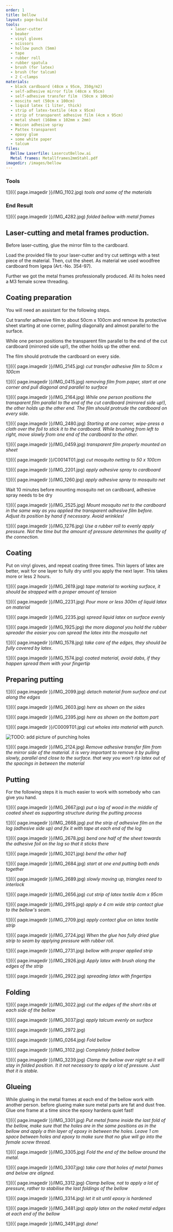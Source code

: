 ```yaml
---
order: 1
title: bellow
layout: page-build
tools:
  - laser-cutter
  - beaker
  - vinyl gloves
  - scissors
  - hollow punch (5mm)
  - tape
  - rubber roll
  - rubber spatula
  - brush (for latex)
  - brush (for talcum)
  - 2 C-clamps
materials:
  - black cardboard (48cm x 95cm, 350g/m2)
  - self-adhesive mirror film (48cm x 95cm)
  - self-adhesive transfer film  (50cm x 100cm)
  - moscito net (50cm x 100cm)
  - liquid latex (1 liter, thick)
  - strip of latex-textile (4cm x 95cm)
  - strip of transparent adhesive film (4cm x 95cm)
  - metal sheet (168mm x 102mm x 2mm)
  - Weicon adhesive spray
  - Pattex transparent
  - epoxy glue
  - some white paper
  - talcum
files:
  Bellow Laserfile: LasercutBellow.ai
  Metal frames: Metallframes2mmStahl.pdf
imagedir: /images/bellow
---
```


### Tools

![]({{ page.imagedir }}/IMG_1102.jpg)
*tools and some of the materials*

### End Result

![]({{ page.imagedir }}/IMG_4282.jpg)
*folded bellow with metal frames*


## Laser-cutting and metal frames production.

<div class="note">Before laser-cutting, glue the mirror film to the cardboard.</div>

Load the provided file to your laser-cutter and try cut settings with a test piece of the material. Then, cut the sheet. As material we used woodfree cardboard from Igepa (Art.-No. 354-97).

Further we got the metal frames professionally produced. All its holes need a M3 female screw threading.

## Coating preparation

<div class="note">You will need an assistant for the following steps.</div>

Cut transfer adhesive film to about 50cm x 100cm and remove its protective sheet starting at one corner, pulling diagonally and almost parallel to the surface.

While one person positions the transparent film parallel to the end of the cut cardboard (mirrored side up!), the other holds up the other end.

<div class="note">The film should protrude the cardboard on every side.</div>

![]({{ page.imagedir }}/IMG_2145.jpg)
*cut transfer adhesive film to 50cm x 100cm*

![]({{ page.imagedir }}/IMG_0415.jpg)
*removing film from paper, start at one corner and pull diagonal and parallel to surface*

![]({{ page.imagedir }}/IMG_2164.jpg)
*While one person positions the transparent film parallel to the end of the cut cardboard (mirrored side up!), the other holds up the other end. The film should protrude the cardboard on every side.*

![]({{ page.imagedir }}/IMG_2480.jpg)
*Starting at one corner, wipe-press a cloth over the foil to stick it to the  cardboard. While brushing from left to right, move slowly from one end of the cardboard to the other.*

![]({{ page.imagedir }}/IMG_0459.jpg)
*transparent film properly mounted on sheet*

![]({{ page.imagedir }}/C0014T01.jpg)
*cut mosquito netting to 50 x 100cm*

![]({{ page.imagedir }}/IMG_2201.jpg)
*apply adhesive spray to cardboard*

![]({{ page.imagedir }}/IMG_1260.jpg)
*apply adhesive spray to mosquito net*

<div class="note">Wait 10 minutes before mounting mosquito net on cardboard, adhesive spray needs to be dry</div>

![]({{ page.imagedir }}/IMG_2525.jpg)
*Mount mosquito net to the cardboard in the same way as you applied the transparent adhesive film before. Adjust its position by hand if necessary. Avoid wrinkles!*

![]({{ page.imagedir }}/IMG_1276.jpg)
*Use a rubber roll to evenly apply pressure. Not the time but the amount of pressure determines the quality of the connection.*

## Coating

<div class="note">Put on vinyl gloves, and repeat coating three times. Thin layers of latex are better, wait for one layer to fully dry until you apply the next layer. This takes more or less 2 hours.</div>

![]({{ page.imagedir }}/IMG_2619.jpg)
*tape material to working surface, it should be strapped with a proper amount of tension*

![]({{ page.imagedir }}/IMG_2231.jpg)
*Pour more or less 300m of liquid latex on material*

![]({{ page.imagedir }}/IMG_2235.jpg)
*spread liquid latex on surface evenly*

![]({{ page.imagedir }}/IMG_1925.jpg)
*the more diagonal you hold the rubber spreader the easier you can spread the latex into the mosquito net*

![]({{ page.imagedir }}/IMG_1578.jpg)
*take care of the edges, they should be fully covered by latex.*

![]({{ page.imagedir }}/IMG_1574.jpg)
*coated material, avoid dabs, if they happen spread them with your fingertip*



## Preparing putting

![]({{ page.imagedir }}/IMG_2099.jpg)
*detach material from surface and cut along the edges*

![]({{ page.imagedir }}/IMG_2603.jpg)
*here as shown on the sides*

![]({{ page.imagedir }}/IMG_2395.jpg)
*here as shown on the bottom part*

![]({{ page.imagedir }}/C0009T01.jpg)
*cut wholes into material with punch.*

![TODO: add picture of punching holes]()

![]({{ page.imagedir }}/IMG_2124.jpg)
*Remove adhesive transfer film from the mirror side of the material. it is very important to remove it by pulling slowly, parallel and close to the surface. that way you won't rip latex out of the spacings in between the material*


## Putting

<div class="note">For the following steps it is much easier to work with somebody who can give you hand.</div>


![]({{ page.imagedir }}/IMG_2667.jpg)
*put a log of wood in the middle of coated sheet as supporting structure during the putting process*

![]({{ page.imagedir }}/IMG_2668.jpg)
*put the strip of adhesive film on the log (adhesive side up) and fix it with tape at each end of the log*

![]({{ page.imagedir }}/IMG_2678.jpg)
*bend one half of the sheet towards the adhesive foil on the log so that it sticks there*

![]({{ page.imagedir }}/IMG_3021.jpg)
*bend the other half*

![]({{ page.imagedir }}/IMG_2684.jpg)
*start at one end putting both ends together*

![]({{ page.imagedir }}/IMG_2689.jpg)
*slowly moving up, triangles need to interlock*

![]({{ page.imagedir }}/IMG_2656.jpg)
*cut strip of latex textile 4cm x 95cm*

![]({{ page.imagedir }}/IMG_2915.jpg)
*apply a 4 cm wide strip contact glue to the bellow's seam.*

![]({{ page.imagedir }}/IMG_2709.jpg)
*apply contact glue on latex textile strip*

![]({{ page.imagedir }}/IMG_2724.jpg)
*When the glue has fully dried glue strip to seam by applying pressure with rubber roll.*

![]({{ page.imagedir }}/IMG_2731.jpg)
*bellow with proper applied strip*

![]({{ page.imagedir }}/IMG_2926.jpg)
*Apply latex with brush along the edges of the strip*

![]({{ page.imagedir }}/IMG_2922.jpg)
*spreading latex with fingertips*


## Folding

![]({{ page.imagedir }}/IMG_3022.jpg)
*cut the edges of the short ribs at each side of the bellow*

![]({{ page.imagedir }}/IMG_3037.jpg)
*apply talcum evenly on surface*

![]({{ page.imagedir }}/IMG_2972.jpg)

![]({{ page.imagedir }}/IMG_0264.jpg)
*Fold bellow*

![]({{ page.imagedir }}/IMG_3102.jpg)
*Completely folded bellow*

![]({{ page.imagedir }}/IMG_3239.jpg)
*Clamp the bellow over night so it will stay in folded position. It it not necessary to apply a lot of pressure. Just that it is stable.*


## Glueing

<div class="note">While glueing in the metal frames at each end of the bellow work with another person. before glueing make sure metal parts are fat and dust free. Glue one frame at a time since the epoxy hardens quiet fast!</div>

![]({{ page.imagedir }}/IMG_3301.jpg)
*Put metal frame inside the last fold of the bellow, make sure that the holes are in the same positions as in the bellow and apply a thin layer of epoxy in between the holes. Leave 1 cm space between holes and epoxy to make sure that no glue will go into the female screw thread.*

![]({{ page.imagedir }}/IMG_3305.jpg)
*Fold the end of the bellow around the metal.*

![]({{ page.imagedir }}/IMG_3307.jpg)
*take care that holes of metal frames and below are aligned.*

![]({{ page.imagedir }}/IMG_3312.jpg)
*Clamp bellow, not to apply a lot of pressure, rather to stabilise the last foldings of the bellow*

![]({{ page.imagedir }}/IMG_3314.jpg)
*let it sit until epoxy is hardened*

![]({{ page.imagedir }}/IMG_3481.jpg)
*apply latex on the naked metal edges at each end of the bellow*

![]({{ page.imagedir }}/IMG_3491.jpg)
*done!*
